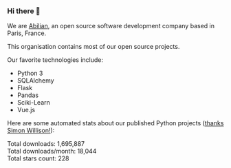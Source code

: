 ### Hi there 👋

We are [Abilian](https://abilian.com/), an open source software development company based in Paris, France.

This organisation contains most of our open source projects.

Our favorite technologies include:

- Python 3
- SQLAlchemy
- Flask
- Pandas
- Sciki-Learn
- Vue.js

Here are some automated stats about our published Python projects
([thanks Simon Willison!][sw-post]):

<!--marker-->
Total downloads: 1,695,887<br>
Total downloads/month: 18,044<br>
Total stars count: 228
<!--end-->

[sw-post]: https://simonwillison.net/2020/Jul/10/self-updating-profile-readme/